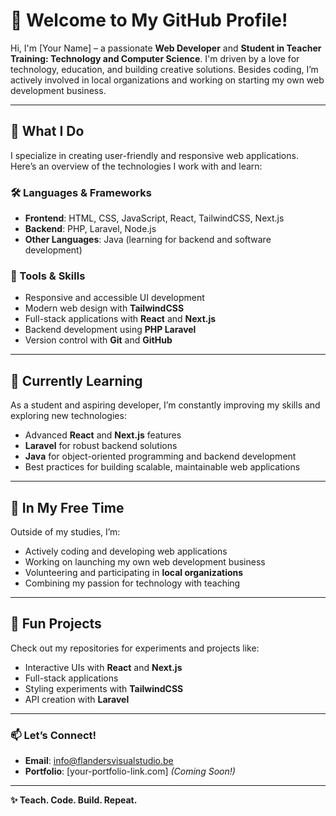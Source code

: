 # 👋 Welcome to My GitHub Profile!

Hi, I'm [Your Name] – a passionate **Web Developer** and **Student in Teacher Training: Technology and Computer Science**. I'm driven by a love for technology, education, and building creative solutions. Besides coding, I’m actively involved in local organizations and working on starting my own web development business.

---

## 🚀 What I Do
I specialize in creating user-friendly and responsive web applications. Here’s an overview of the technologies I work with and learn:

### 🛠️ Languages & Frameworks
- **Frontend**: HTML, CSS, JavaScript, React, TailwindCSS, Next.js  
- **Backend**: PHP, Laravel, Node.js  
- **Other Languages**: Java (learning for backend and software development)  

### 🔧 Tools & Skills
- Responsive and accessible UI development  
- Modern web design with **TailwindCSS**  
- Full-stack applications with **React** and **Next.js**  
- Backend development using **PHP Laravel**  
- Version control with **Git** and **GitHub**  

---

## 🌱 Currently Learning
As a student and aspiring developer, I’m constantly improving my skills and exploring new technologies:  
- Advanced **React** and **Next.js** features  
- **Laravel** for robust backend solutions  
- **Java** for object-oriented programming and backend development  
- Best practices for building scalable, maintainable web applications  

---

## 📝 In My Free Time
Outside of my studies, I’m:  
- Actively coding and developing web applications  
- Working on launching my own web development business  
- Volunteering and participating in **local organizations**  
- Combining my passion for technology with teaching  

---

## 🌟 Fun Projects
Check out my repositories for experiments and projects like:  
- Interactive UIs with **React** and **Next.js**  
- Full-stack applications  
- Styling experiments with **TailwindCSS**  
- API creation with **Laravel**  

---

### 📫 Let’s Connect!
- **Email**: info@flandersvisualstudio.be  
- **Portfolio**: [your-portfolio-link.com] _(Coming Soon!)_  

---
**✨ Teach. Code. Build. Repeat.**
